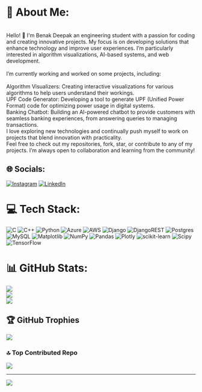 # 💫 About Me:
<br>Hello! 👋 I'm Benak Deepak an engineering student with a passion for coding and creating innovative projects. My focus is on developing solutions that enhance technology and improve user experiences. I’m particularly interested in algorithm visualizations, AI-based systems, and web development.<br><br>I’m currently working and worked on some projects, including:<br><br>Algorithm Visualizers: Creating interactive visualizations for various algorithms to help users understand their workings.<br>UPF Code Generator: Developing a tool to generate UPF (Unified Power Format) code for optimizing power usage in digital systems.<br>Banking Chatbot: Building an AI-powered chatbot to provide customers with seamless banking experiences, from answering queries to managing transactions.<br>I love exploring new technologies and continually push myself to work on projects that blend innovation with practicality. <br>Feel free to check out my repositories, fork, star, or contribute to any of my projects. I’m always open to collaboration and learning from the community!


## 🌐 Socials:
[![Instagram](https://img.shields.io/badge/Instagram-%23E4405F.svg?logo=Instagram&logoColor=white)](https://instagram.com/benakdeepak) [![LinkedIn](https://img.shields.io/badge/LinkedIn-%230077B5.svg?logo=linkedin&logoColor=white)](https://linkedin.com/in/benakdeepak) 

# 💻 Tech Stack:
![C](https://img.shields.io/badge/c-%2300599C.svg?style=for-the-badge&logo=c&logoColor=white) ![C++](https://img.shields.io/badge/c++-%2300599C.svg?style=for-the-badge&logo=c%2B%2B&logoColor=white) ![Python](https://img.shields.io/badge/python-3670A0?style=for-the-badge&logo=python&logoColor=ffdd54) ![Azure](https://img.shields.io/badge/azure-%230072C6.svg?style=for-the-badge&logo=microsoftazure&logoColor=white) ![AWS](https://img.shields.io/badge/AWS-%23FF9900.svg?style=for-the-badge&logo=amazon-aws&logoColor=white) ![Django](https://img.shields.io/badge/django-%23092E20.svg?style=for-the-badge&logo=django&logoColor=white) ![DjangoREST](https://img.shields.io/badge/DJANGO-REST-ff1709?style=for-the-badge&logo=django&logoColor=white&color=ff1709&labelColor=gray) ![Postgres](https://img.shields.io/badge/postgres-%23316192.svg?style=for-the-badge&logo=postgresql&logoColor=white) ![MySQL](https://img.shields.io/badge/mysql-4479A1.svg?style=for-the-badge&logo=mysql&logoColor=white) ![Matplotlib](https://img.shields.io/badge/Matplotlib-%23ffffff.svg?style=for-the-badge&logo=Matplotlib&logoColor=black) ![NumPy](https://img.shields.io/badge/numpy-%23013243.svg?style=for-the-badge&logo=numpy&logoColor=white) ![Pandas](https://img.shields.io/badge/pandas-%23150458.svg?style=for-the-badge&logo=pandas&logoColor=white) ![Plotly](https://img.shields.io/badge/Plotly-%233F4F75.svg?style=for-the-badge&logo=plotly&logoColor=white) ![scikit-learn](https://img.shields.io/badge/scikit--learn-%23F7931E.svg?style=for-the-badge&logo=scikit-learn&logoColor=white) ![Scipy](https://img.shields.io/badge/SciPy-%230C55A5.svg?style=for-the-badge&logo=scipy&logoColor=%white) ![TensorFlow](https://img.shields.io/badge/TensorFlow-%23FF6F00.svg?style=for-the-badge&logo=TensorFlow&logoColor=white)
# 📊 GitHub Stats:
![](https://github-readme-stats.vercel.app/api?username=benakdeepak&theme=dark&hide_border=false&include_all_commits=false&count_private=false)<br/>
![](https://github-readme-streak-stats.herokuapp.com/?user=benakdeepak&theme=dark&hide_border=false)<br/>
![](https://github-readme-stats.vercel.app/api/top-langs/?username=benakdeepak&theme=dark&hide_border=false&include_all_commits=false&count_private=false&layout=compact)

## 🏆 GitHub Trophies
![](https://github-profile-trophy.vercel.app/?username=benakdeepak&theme=dark&no-frame=false&no-bg=true&margin-w=4)

### 🔝 Top Contributed Repo
![](https://github-contributor-stats.vercel.app/api?username=benakdeepak&limit=5&theme=dark&combine_all_yearly_contributions=true)

---
[![](https://visitcount.itsvg.in/api?id=benakdeepak&icon=5&color=0)](https://visitcount.itsvg.in)

<!-- Proudly created with GPRM ( https://gprm.itsvg.in ) -->

